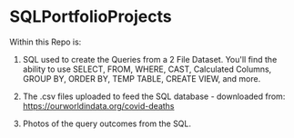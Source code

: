 # SQLPortfolioProjects
Within this Repo is:
1. SQL used to create the Queries from a 2 File Dataset.
  You'll find the ability to use SELECT, FROM, WHERE, CAST, Calculated Columns, GROUP BY, ORDER BY, TEMP TABLE, CREATE VIEW, and more.

2. The .csv files uploaded to feed the SQL database - downloaded from: https://ourworldindata.org/covid-deaths

3. Photos of the query outcomes from the SQL.
